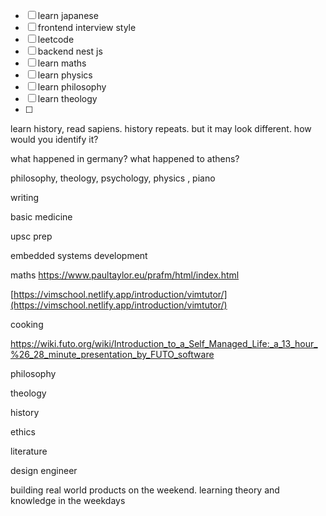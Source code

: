 - [ ] learn japanese
- [ ] frontend interview style
- [ ] leetcode
- [ ] backend nest js
- [ ] learn maths
- [ ] learn physics
- [ ] learn philosophy
- [ ] learn theology
- [ ] 

learn history, read sapiens. history repeats. but it may look different. how would you identify it?

what happened in germany? what happened to athens?

philosophy, theology, psychology, physics , piano

writing

basic medicine

upsc prep

embedded systems development

maths
https://www.paultaylor.eu/prafm/html/index.html

[https://vimschool.netlify.app/introduction/vimtutor/](https://vimschool.netlify.app/introduction/vimtutor/)

cooking

https://wiki.futo.org/wiki/Introduction_to_a_Self_Managed_Life:_a_13_hour_%26_28_minute_presentation_by_FUTO_software

philosophy

theology

history

ethics

literature


design engineer

building real world products on the weekend.
learning theory and knowledge in the weekdays